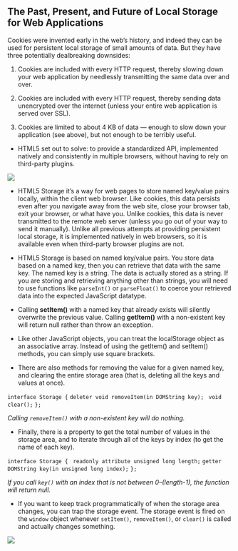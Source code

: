 ## The Past, Present, and Future of Local Storage for Web Applications


Cookies were invented early in the web’s history, and indeed they can be used for persistent local storage of small amounts of data. But they have three potentially dealbreaking downsides:

1. Cookies are included with every HTTP request, thereby slowing down your web application by needlessly transmitting the same data over and over.

2. Cookies are included with every HTTP request, thereby sending data unencrypted over the internet (unless your entire web application is served over SSL).

3. Cookies are limited to about 4 KB of data — enough to slow down your application (see above), but not enough to be terribly useful.


- HTML5 set out to solve: to provide a standardized API, implemented natively and consistently in multiple browsers, without having to rely on third-party plugins.


 ![](https://i.pinimg.com/originals/f3/e5/b7/f3e5b7b637083a78b1b977be54e60364.jpg)



- HTML5 Storage it’s a way for web pages to store named key/value pairs locally, within the client web browser. Like cookies, this data persists even after you navigate away from the web site, close your browser tab, exit your browser, or what have you. Unlike cookies, this data is never transmitted to the remote web server (unless you go out of your way to send it manually). Unlike all previous attempts at providing persistent local storage, it is implemented natively in web browsers, so it is available even when third-party browser plugins are not.


- HTML5 Storage is based on named key/value pairs. You store data based on a named key, then you can retrieve that data with the same key. The named key is a string. The data is actually stored as a string. If you are storing and retrieving anything other than strings, you will need to use functions like `parseInt()` or `parseFloat()` to coerce your retrieved data into the expected JavaScript datatype.

- Calling **setItem()** with a named key that already exists will silently overwrite the previous value. Calling **getItem()** with a non-existent key will return null rather than throw an exception.

- Like other JavaScript objects, you can treat the localStorage object as an associative array. Instead of using the getItem() and setItem() methods, you can simply use square brackets. 

- There are also methods for removing the value for a given named key, and clearing the entire storage area (that is, deleting all the keys and values at once).


`interface Storage {`
  `deleter void removeItem(in DOMString key);`
 ` void clear();`
`};`


*Calling `removeItem()` with a non-existent key will do nothing.*

- Finally, there is a property to get the total number of values in the storage area, and to iterate through all of the keys by index (to get the name of each key).

`interface Storage {`
 ` readonly attribute unsigned long length;`
  `getter DOMString key(in unsigned long index);`
`};`

*If you call `key()` with an index that is not between 0–(length-1), the function will return null.*


- If you want to keep track programmatically of when the storage area changes, you can trap the storage event. The storage event is fired on the `window` object whenever `setItem()`, `removeItem()`, or `clear()` is called and actually changes something. 


![](https://image.slidesharecdn.com/html5localstorage-140511235722-phpapp01/95/html5-local-storage-12-638.jpg?cb=1399852926)


